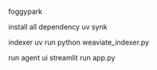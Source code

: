 foggypark

install all dependency 
uv synk

indexer 
uv run python weaviate_indexer.py 

run agent ui
streamlit run app.py